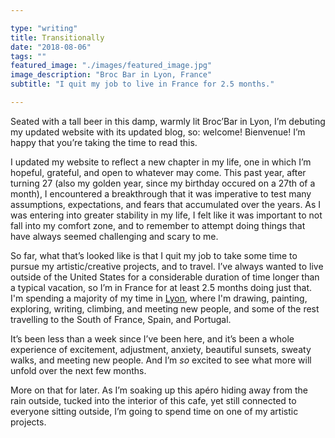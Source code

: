 ```yaml
---

type: "writing"
title: Transitionally
date: "2018-08-06"
tags: ""
featured_image: "./images/featured_image.jpg"
image_description: "Broc Bar in Lyon, France"
subtitle: "I quit my job to live in France for 2.5 months."

---
```


Seated with a tall beer in this damp, warmly lit Broc’Bar in Lyon, I’m
debuting my updated website with its updated blog, so: welcome! Bienvenue!
I’m happy that you’re taking the time to read this.

I updated my website to reflect a new chapter in my life, one in which I’m
hopeful, grateful, and open to whatever may come. This past year, after turning
27 (also my golden year, since my birthday occured on a 27th of a month), I
encountered a breakthrough that it was imperative to test many assumptions,
expectations, and fears that accumulated over the years. As I was entering into
greater stability in my life, I felt like it was important to not fall into my
comfort zone, and to remember to attempt doing things that have always seemed
challenging and scary to me.

So far, what that’s looked like is that I quit my job to take some time to
pursue my artistic/creative projects, and to travel. I’ve always wanted to
live outside of the United States for a considerable duration of time longer
than a typical vacation, so I’m in France for at least 2.5 months doing just
that. I'm spending a majority of my time in [Lyon], where I'm drawing, painting, exploring, writing, climbing, and meeting new people, and some of the rest travelling to the South of France, Spain, and Portugal.

It’s been less than a week since I’ve been here, and it’s been a whole
experience of excitement, adjustment, anxiety, beautiful sunsets, sweaty
walks, and meeting new people. And I’m *so* excited to see what more will
unfold over the next few months.

More on that for later. As I’m soaking up this apéro hiding away from the
rain outside, tucked into the interior of this cafe, yet still connected to
everyone sitting outside, I’m going to spend time on one of my artistic
projects.

[Lyon]: https://en.wikipedia.org/wiki/Lyon
